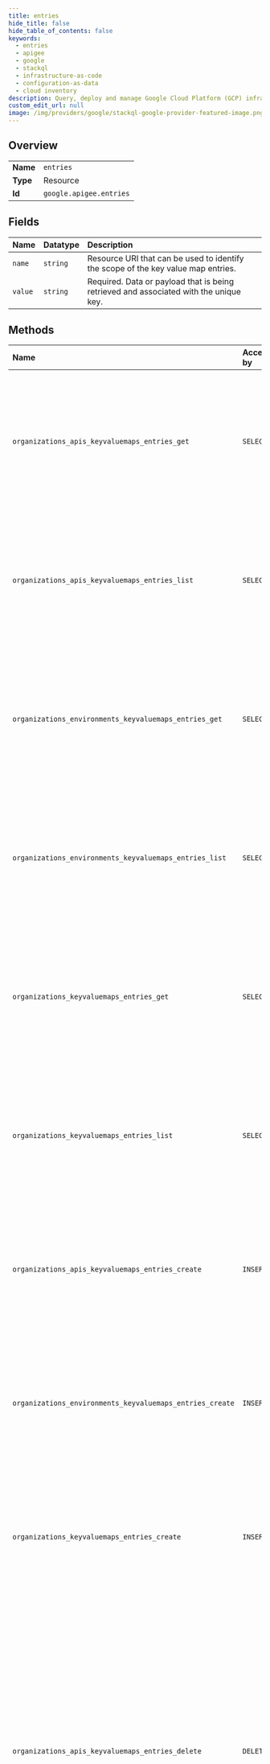 ```yaml
---
title: entries
hide_title: false
hide_table_of_contents: false
keywords:
  - entries
  - apigee
  - google    
  - stackql
  - infrastructure-as-code
  - configuration-as-data
  - cloud inventory
description: Query, deploy and manage Google Cloud Platform (GCP) infrastructure and resources using SQL
custom_edit_url: null
image: /img/providers/google/stackql-google-provider-featured-image.png
---
```

  
    

## Overview
<table><tbody>
<tr><td><b>Name</b></td><td><code>entries</code></td></tr>
<tr><td><b>Type</b></td><td>Resource</td></tr>
<tr><td><b>Id</b></td><td><code>google.apigee.entries</code></td></tr>
</tbody></table>

## Fields
| Name | Datatype | Description |
|:-----|:---------|:------------|
| `name` | `string` | Resource URI that can be used to identify the scope of the key value map entries. |
| `value` | `string` | Required. Data or payload that is being retrieved and associated with the unique key. |
## Methods
| Name | Accessible by | Required Params | Description |
|:-----|:--------------|:----------------|:------------|
| `organizations_apis_keyvaluemaps_entries_get` | `SELECT` | `apisId, entriesId, keyvaluemapsId, organizationsId` | Get the key value entry value for a key value map scoped to an organization, environment, or API proxy. **Note**: Supported for Apigee hybrid 1.8.x and higher. |
| `organizations_apis_keyvaluemaps_entries_list` | `SELECT` | `apisId, keyvaluemapsId, organizationsId` | Lists key value entries for key values maps scoped to an organization, environment, or API proxy. **Note**: Supported for Apigee hybrid 1.8.x and higher. |
| `organizations_environments_keyvaluemaps_entries_get` | `SELECT` | `entriesId, environmentsId, keyvaluemapsId, organizationsId` | Get the key value entry value for a key value map scoped to an organization, environment, or API proxy. **Note**: Supported for Apigee hybrid 1.8.x and higher. |
| `organizations_environments_keyvaluemaps_entries_list` | `SELECT` | `environmentsId, keyvaluemapsId, organizationsId` | Lists key value entries for key values maps scoped to an organization, environment, or API proxy. **Note**: Supported for Apigee hybrid 1.8.x and higher. |
| `organizations_keyvaluemaps_entries_get` | `SELECT` | `entriesId, keyvaluemapsId, organizationsId` | Get the key value entry value for a key value map scoped to an organization, environment, or API proxy. **Note**: Supported for Apigee hybrid 1.8.x and higher. |
| `organizations_keyvaluemaps_entries_list` | `SELECT` | `keyvaluemapsId, organizationsId` | Lists key value entries for key values maps scoped to an organization, environment, or API proxy. **Note**: Supported for Apigee hybrid 1.8.x and higher. |
| `organizations_apis_keyvaluemaps_entries_create` | `INSERT` | `apisId, keyvaluemapsId, organizationsId` | Creates key value entries in a key value map scoped to an organization, environment, or API proxy. **Note**: Supported for Apigee hybrid 1.8.x and higher. |
| `organizations_environments_keyvaluemaps_entries_create` | `INSERT` | `environmentsId, keyvaluemapsId, organizationsId` | Creates key value entries in a key value map scoped to an organization, environment, or API proxy. **Note**: Supported for Apigee hybrid 1.8.x and higher. |
| `organizations_keyvaluemaps_entries_create` | `INSERT` | `keyvaluemapsId, organizationsId` | Creates key value entries in a key value map scoped to an organization, environment, or API proxy. **Note**: Supported for Apigee hybrid 1.8.x and higher. |
| `organizations_apis_keyvaluemaps_entries_delete` | `DELETE` | `apisId, entriesId, keyvaluemapsId, organizationsId` | Deletes a key value entry from a key value map scoped to an organization, environment, or API proxy. **Notes:** * After you delete the key value entry, the policy consuming the entry will continue to function with its cached values for a few minutes. This is expected behavior. * Supported for Apigee hybrid 1.8.x and higher. |
| `organizations_environments_keyvaluemaps_entries_delete` | `DELETE` | `entriesId, environmentsId, keyvaluemapsId, organizationsId` | Deletes a key value entry from a key value map scoped to an organization, environment, or API proxy. **Notes:** * After you delete the key value entry, the policy consuming the entry will continue to function with its cached values for a few minutes. This is expected behavior. * Supported for Apigee hybrid 1.8.x and higher. |
| `organizations_keyvaluemaps_entries_delete` | `DELETE` | `entriesId, keyvaluemapsId, organizationsId` | Deletes a key value entry from a key value map scoped to an organization, environment, or API proxy. **Notes:** * After you delete the key value entry, the policy consuming the entry will continue to function with its cached values for a few minutes. This is expected behavior. * Supported for Apigee hybrid 1.8.x and higher. |
| `_organizations_apis_keyvaluemaps_entries_list` | `EXEC` | `apisId, keyvaluemapsId, organizationsId` | Lists key value entries for key values maps scoped to an organization, environment, or API proxy. **Note**: Supported for Apigee hybrid 1.8.x and higher. |
| `_organizations_environments_keyvaluemaps_entries_list` | `EXEC` | `environmentsId, keyvaluemapsId, organizationsId` | Lists key value entries for key values maps scoped to an organization, environment, or API proxy. **Note**: Supported for Apigee hybrid 1.8.x and higher. |
| `_organizations_keyvaluemaps_entries_list` | `EXEC` | `keyvaluemapsId, organizationsId` | Lists key value entries for key values maps scoped to an organization, environment, or API proxy. **Note**: Supported for Apigee hybrid 1.8.x and higher. |
